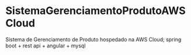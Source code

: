 # SistemaGerenciamentoProdutoAWSCloud
Sistema de Gerenciamento de Produto hospedado na AWS Cloud; spring boot + rest api + angular + mysql

